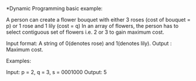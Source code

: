 *Dynamic Programming basic example:

A person can create a flower bouquet with either 3 roses (cost of bouquet = p) or 1 rose and 1 lily (cost = q)
In an array of flowers, the person has to select contiguous set of flowers i.e. 2 or 3 to gain maximum cost.

Input format: A string of 0(denotes rose) and 1(denotes lily).
Output : Maximum cost.

Examples:

Input: p = 2, q = 3, s = 0001000
Output: 5
